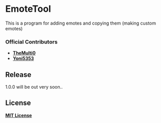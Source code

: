 # EmoteTool

This is a program for adding emotes and copying them (making custom emotes)

### Official Contributors
* [**TheMulti0**](https://github.com/TheMulti0)
* [**Yoni5353**](https://github.com/yoni5353)
## Release

1.0.0 will be out very soon..

## License
[**MIT License**](https://github.com/TheMulti0/Quicky/blob/master/LICENSE)
